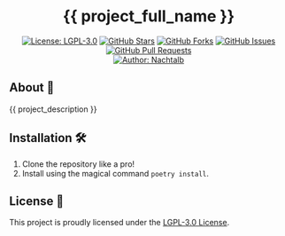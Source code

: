 <!-- markdownlint-disable MD033 -->
<!-- markdownlint-disable MD013 -->
<h1 align="center">{{ project_full_name }}</h1>
<p align="center">
  <a href="https://github.com/Nachtalb/{{ project_name }}/blob/master/LICENSE"><img src="https://img.shields.io/badge/License-LGPLv3-blue.svg" alt="License: LGPL-3.0"></a>
  <a href="https://github.com/Nachtalb/{{ project_name }}/stargazers"><img src="https://img.shields.io/github/stars/Nachtalb/{{ project_name }}?style=social" alt="GitHub Stars"></a>
  <a href="https://github.com/Nachtalb/{{ project_name }}/network/members"><img src="https://img.shields.io/github/forks/Nachtalb/{{ project_name }}?style=social" alt="GitHub Forks"></a>
  <a href="https://github.com/Nachtalb/{{ project_name }}/issues"><img src="https://img.shields.io/github/issues/Nachtalb/{{ project_name }}" alt="GitHub Issues"></a>
  <a href="https://github.com/Nachtalb/{{ project_name }}/pulls"><img src="https://img.shields.io/github/issues-pr/Nachtalb/{{ project_name }}" alt="GitHub Pull Requests"></a>
  <br>
  <a href="https://github.com/Nachtalb"><img src="https://img.shields.io/badge/Author-Nachtalb-1f425f.svg" alt="Author: Nachtalb"></a>
</p>
<!-- markdownlint-enable MD013-->

## About 🌟

{{ project_description }}

## Installation 🛠️

1. Clone the repository like a pro!
2. Install using the magical command `poetry install`.

## License 📄

This project is proudly licensed under the
[LGPL-3.0 License](https://licenses.nachtalb.io/#lgpl-3.0).
